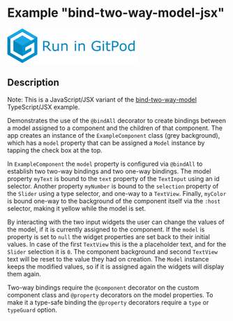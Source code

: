 # Example "bind-two-way-model-jsx"

[![GitPod Logo](../../doc/run-in-gitpod.png)](https://gitpod.io/#example=bind-two-way-model-jsx/https://github.com/eclipsesource/tabris-decorators/tree/master/examples/bind-two-way-model-jsx)

## Description

Note: This is a JavaScript/JSX variant of the [bind-two-way-model](../bind-two-way-model) TypeScript/JSX example.

Demonstrates the use of the `@bindAll` decorator to create bindings between a model assigned to a component and the children of that component. The app creates an instance of the `ExampleComponent` class (grey background), which has a `model` property that can be assigned a `Model` instance by tapping the check box at the top.

In `ExampleComponent` the `model` property is configured via `@bindAll` to establish two two-way bindings and two one-way bindings. The model property `myText` is bound to the `text` property of the `TextInput` using an id selector. Another property `myNumber` is bound to the `selection` property of the `Slider` using a type selector, and one-way to a `TextView`. Finally, `myColor` is bound one-way to the background of the component itself via the `:host` selector, making it yellow while the model is set.

By interacting with the two input widgets the user can change the values of the model, if it is currently assigned to the component. If the `model` is property is set to `null` the widget properties are set back to their initial values. In case of the first `TextView` this is the a placeholder text, and for the `Slider` selection it is `0`. The component background and second `TextView` text will be reset to the value they had on creation. The `Model` instance keeps the modified values, so if it is assigned again the widgets will display them again.

Two-way bindings require the `@component` decorator on the custom component class and `@property` decorators on the model properties. To make it a type-safe binding the `@property` decorators require a `type` or `typeGuard` option.
